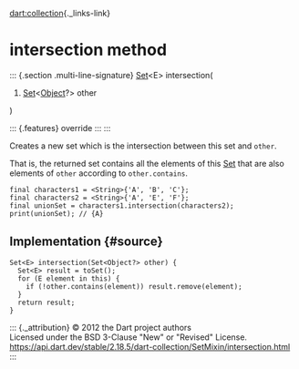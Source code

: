 [dart:collection](../../dart-collection/dart-collection-library){._links-link}

intersection method
===================

::: {.section .multi-line-signature}
[Set](../../dart-core/set-class)\<E\> intersection(

1.  [Set](../../dart-core/set-class)\<[Object](../../dart-core/object-class)?\>
    other

)

::: {.features}
override
:::
:::

Creates a new set which is the intersection between this set and
`other`.

That is, the returned set contains all the elements of this
[Set](../../dart-core/set-class) that are also elements of `other`
according to `other.contains`.

``` {.language-dart data-language="dart"}
final characters1 = <String>{'A', 'B', 'C'};
final characters2 = <String>{'A', 'E', 'F'};
final unionSet = characters1.intersection(characters2);
print(unionSet); // {A}
```

Implementation {#source}
--------------

``` {.language-dart data-language="dart"}
Set<E> intersection(Set<Object?> other) {
  Set<E> result = toSet();
  for (E element in this) {
    if (!other.contains(element)) result.remove(element);
  }
  return result;
}
```

::: {._attribution}
© 2012 the Dart project authors\
Licensed under the BSD 3-Clause \"New\" or \"Revised\" License.\
<https://api.dart.dev/stable/2.18.5/dart-collection/SetMixin/intersection.html>
:::
